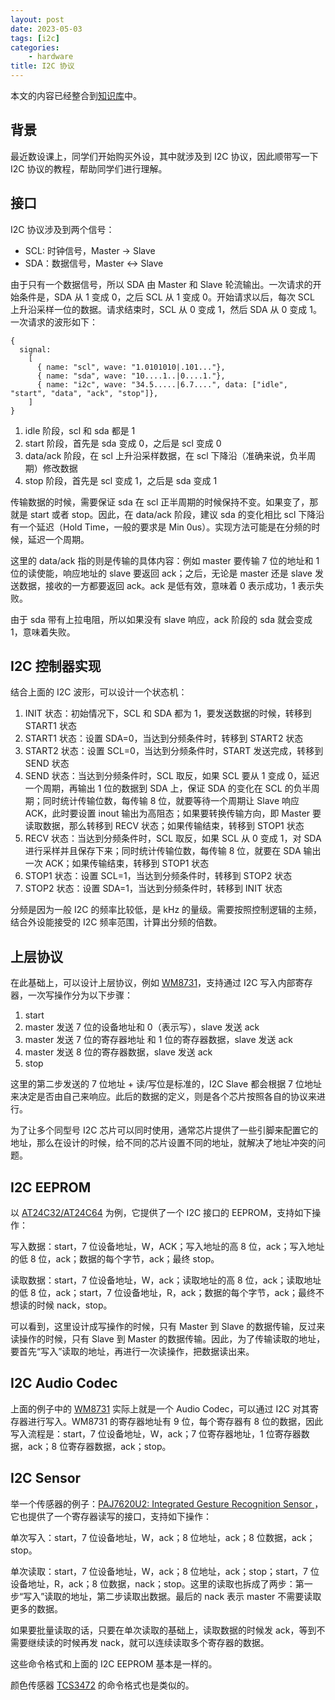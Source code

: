```yaml
---
layout: post
date: 2023-05-03
tags: [i2c]
categories:
    - hardware
title: I2C 协议
---
```


本文的内容已经整合到[知识库](/kb/hardware/i2c.html)中。

## 背景

最近数设课上，同学们开始购买外设，其中就涉及到 I2C 协议，因此顺带写一下 I2C 协议的教程，帮助同学们进行理解。

## 接口

I2C 协议涉及到两个信号：

- SCL: 时钟信号，Master -> Slave
- SDA：数据信号，Master <-> Slave

由于只有一个数据信号，所以 SDA 由 Master 和 Slave 轮流输出。一次请求的开始条件是，SDA 从 1 变成 0，之后 SCL 从 1 变成 0。开始请求以后，每次 SCL 上升沿采样一位的数据。请求结束时，SCL 从 0 变成 1，然后 SDA 从 0 变成 1。一次请求的波形如下：

```wavedrom
{
  signal:
    [
      { name: "scl", wave: "1.0101010|.101..."},
      { name: "sda", wave: "10....1..|0....1."},
      { name: "i2c", wave: "34.5.....|6.7....", data: ["idle", "start", "data", "ack", "stop"]},
    ]
}
```

1. idle 阶段，scl 和 sda 都是 1
2. start 阶段，首先是 sda 变成 0，之后是 scl 变成 0
3. data/ack 阶段，在 scl 上升沿采样数据，在 scl 下降沿（准确来说，负半周期）修改数据
4. stop 阶段，首先是 scl 变成 1，之后是 sda 变成 1

传输数据的时候，需要保证 sda 在 scl 正半周期的时候保持不变。如果变了，那就是 start 或者 stop。因此，在 data/ack 阶段，建议 sda 的变化相比 scl 下降沿有一个延迟（Hold Time，一般的要求是 Min 0us）。实现方法可能是在分频的时候，延迟一个周期。

这里的 data/ack 指的则是传输的具体内容：例如 master 要传输 7 位的地址和 1 位的读使能，响应地址的 slave 要返回 ack；之后，无论是 master 还是 slave 发送数据，接收的一方都要返回 ack。ack 是低有效，意味着 0 表示成功，1 表示失败。

由于 sda 带有上拉电阻，所以如果没有 slave 响应，ack 阶段的 sda 就会变成 1，意味着失败。

## I2C 控制器实现

结合上面的 I2C 波形，可以设计一个状态机：

1. INIT 状态：初始情况下，SCL 和 SDA 都为 1，要发送数据的时候，转移到 START1 状态
2. START1 状态：设置 SDA=0，当达到分频条件时，转移到 START2 状态
3. START2 状态：设置 SCL=0，当达到分频条件时，START 发送完成，转移到 SEND 状态
4. SEND 状态：当达到分频条件时，SCL 取反，如果 SCL 要从 1 变成 0，延迟一个周期，再输出 1 位的数据到 SDA 上，保证 SDA 的变化在 SCL 的负半周期；同时统计传输位数，每传输 8 位，就要等待一个周期让 Slave 响应 ACK，此时要设置 inout 输出为高阻态；如果要转换传输方向，即 Master 要读取数据，那么转移到 RECV 状态；如果传输结束，转移到 STOP1 状态
5. RECV 状态：当达到分频条件时，SCL 取反，如果 SCL 从 0 变成 1，对 SDA 进行采样并且保存下来；同时统计传输位数，每传输 8 位，就要在 SDA 输出一次 ACK；如果传输结束，转移到 STOP1 状态
6. STOP1 状态：设置 SCL=1，当达到分频条件时，转移到 STOP2 状态
7. STOP2 状态：设置 SDA=1，当达到分频条件时，转移到 INIT 状态

分频是因为一般 I2C 的频率比较低，是 kHz 的量级。需要按照控制逻辑的主频，结合外设能接受的 I2C 频率范围，计算出分频的倍数。

## 上层协议

在此基础上，可以设计上层协议，例如 [WM8731](http://cdn.sparkfun.com/datasheets/Dev/Arduino/Shields/WolfsonWM8731.pdf)，支持通过 I2C 写入内部寄存器，一次写操作分为以下步骤：

1. start
2. master 发送 7 位的设备地址和 0（表示写），slave 发送 ack
3. master 发送 7 位的寄存器地址 和 1 位的寄存器数据，slave 发送 ack
4. master 发送 8 位的寄存器数据，slave 发送 ack
5. stop

这里的第二步发送的 7 位地址 + 读/写位是标准的，I2C Slave 都会根据 7 位地址来决定是否由自己来响应。此后的数据的定义，则是各个芯片按照各自的协议来进行。

为了让多个同型号 I2C 芯片可以同时使用，通常芯片提供了一些引脚来配置它的地址，那么在设计的时候，给不同的芯片设置不同的地址，就解决了地址冲突的问题。

## I2C EEPROM

以 [AT24C32/AT24C64](https://ww1.microchip.com/downloads/en/devicedoc/doc0336.pdf) 为例，它提供了一个 I2C 接口的 EEPROM，支持如下操作：

写入数据：start，7 位设备地址，W，ACK；写入地址的高 8 位，ack；写入地址的低 8 位，ack；数据的每个字节，ack；最终 stop。

读取数据：start，7 位设备地址，W，ack；读取地址的高 8 位，ack；读取地址的低 8 位，ack；start，7 位设备地址，R，ack；数据的每个字节，ack；最终不想读的时候 nack，stop。

可以看到，这里设计成写操作的时候，只有 Master 到 Slave 的数据传输，反过来读操作的时候，只有 Slave 到 Master 的数据传输。因此，为了传输读取的地址，要首先“写入”读取的地址，再进行一次读操作，把数据读出来。

## I2C Audio Codec

上面的例子中的 [WM8731](http://cdn.sparkfun.com/datasheets/Dev/Arduino/Shields/WolfsonWM8731.pdf) 实际上就是一个 Audio Codec，可以通过 I2C 对其寄存器进行写入。WM8731 的寄存器地址有 9 位，每个寄存器有 8 位的数据，因此写入流程是：start，7 位设备地址，W，ack；7 位寄存器地址，1 位寄存器数据，ack；8 位寄存器数据，ack；stop。

## I2C Sensor

举一个传感器的例子：[PAJ7620U2: Integrated Gesture Recognition Sensor ](https://m5stack.oss-cn-shenzhen.aliyuncs.com/resource/docs/datasheet/unit/gesture/paj7620u2_datasheet.pdf)，它也提供了一个寄存器读写的接口，支持如下操作：

单次写入：start，7 位设备地址，W，ack；8 位地址，ack；8 位数据，ack；stop。

单次读取：start，7 位设备地址，W，ack；8 位地址，ack；stop；start，7 位设备地址，R，ack；8 位数据，nack；stop。这里的读取也拆成了两步：第一步“写入”读取的地址，第二步读取出数据。最后的 nack 表示 master 不需要读取更多的数据。

如果要批量读取的话，只要在单次读取的基础上，读取数据的时候发 ack，等到不需要继续读的时候再发 nack，就可以连续读取多个寄存器的数据。

这些命令格式和上面的 I2C EEPROM 基本是一样的。

颜色传感器 [TCS3472](https://cdn-shop.adafruit.com/datasheets/TCS34725.pdf) 的命令格式也是类似的。
